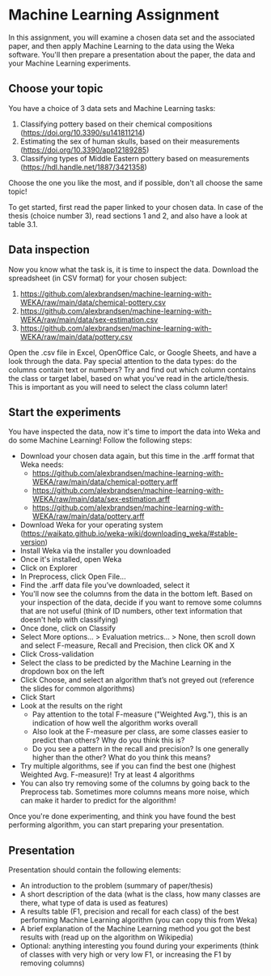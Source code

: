 # Machine Learning Assignment

In this assignment, you will examine a chosen data set and the associated paper, and then apply Machine Learning to the data using the Weka software. You'll then prepare a presentation about the paper, the data and your Machine Learning experiments.

## Choose your topic 

You have a choice of 3 data sets and Machine Learning tasks:

1. Classifying pottery based on their chemical compositions (https://doi.org/10.3390/su141811214)
2. Estimating the sex of human skulls, based on their measurements (https://doi.org/10.3390/app12189285)
3. Classifying types of Middle Eastern pottery based on measurements (https://hdl.handle.net/1887/3421358)

Choose the one you like the most, and if possible, don't all choose the same topic!

To get started, first read the paper linked to your chosen data. In case of the thesis (choice number 3), read sections 1 and 2, and also have a look at table 3.1. 


## Data inspection

Now you know what the task is, it is time to inspect the data. Download the spreadsheet (in CSV format) for your chosen subject:

1. https://github.com/alexbrandsen/machine-learning-with-WEKA/raw/main/data/chemical-pottery.csv
2. https://github.com/alexbrandsen/machine-learning-with-WEKA/raw/main/data/sex-estimation.csv
3. https://github.com/alexbrandsen/machine-learning-with-WEKA/raw/main/data/pottery.csv

Open the .csv file in Excel, OpenOffice Calc, or Google Sheets, and have a look through the data. Pay special attention to the data types: do the columns contain text or numbers? Try and find out which column contains the class or target label, based on what you've read in the article/thesis. This is important as you will need to select the class column later!

## Start the experiments

You have inspected the data, now it's time to import the data into Weka and do some Machine Learning! Follow the following steps:

- Download your chosen data again, but this time in the .arff format that Weka needs:
	- https://github.com/alexbrandsen/machine-learning-with-WEKA/raw/main/data/chemical-pottery.arff
	- https://github.com/alexbrandsen/machine-learning-with-WEKA/raw/main/data/sex-estimation.arff
	- https://github.com/alexbrandsen/machine-learning-with-WEKA/raw/main/data/pottery.arff
- Download Weka for your operating system (https://waikato.github.io/weka-wiki/downloading_weka/#stable-version)
- Install Weka via the installer you downloaded
- Once it's installed, open Weka
- Click on Explorer
- In Preprocess, click Open File...
- Find the .arff data file you’ve downloaded, select it
- You'll now see the columns from the data in the bottom left. Based on your inspection of the data, decide if you want to remove some columns that are not useful (think of ID numbers, other text information that doesn't help with classifying)
- Once done, click on Classify
- Select More options... > Evaluation metrics... > None, then scroll down and select F-measure, Recall and Precision, then click OK and X
- Click Cross-validation
- Select the class to be predicted by the Machine Learning in the dropdown box on the left
- Click Choose, and select an algorithm that’s not greyed out (reference the slides for common algorithms)
- Click Start
- Look at the results on the right 
	- Pay attention to the total F-measure ("Weighted Avg."), this is an indication of how well the algorithm works overall 
	- Also look at the F-measure per class, are some classes easier to predict than others? Why do you think this is?
	- Do you see a pattern in the recall and precision? Is one generally higher than the other? What do you think this means?
- Try multiple algorithms, see if you can find the best one (highest Weighted Avg. F-measure)! Try at least 4 algorithms
- You can also try removing some of the columns by going back to the Preprocess tab. Sometimes more columns means more noise, which can make it harder to predict for the algorithm!

Once you're done experimenting, and think you have found the best performing algorithm, you can start preparing your presentation. 

## Presentation

Presentation should contain the following elements:

- An introduction to the problem (summary of paper/thesis)
- A short description of the data (what is the class, how many classes are there, what type of data is used as features)
- A results table (F1, precision and recall for each class) of the best performing Machine Learning algorithm (you can copy this from Weka)
- A brief explanation of the Machine Learning method you got the best results with (read up on the algorithm on Wikipedia)
- Optional: anything interesting you found during your experiments (think of classes with very high or very low F1, or increasing the F1 by removing columns)



